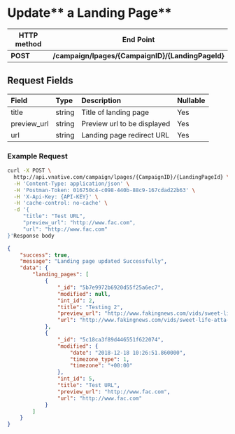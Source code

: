 # Update** a Landing Page**

| **HTTP method** | **End Point** |
| --- | --- |
| **POST** | **/campaign/lpages/{CampaignID}/{LandingPageId}** |

## Request Fields

| Field | Type | Description | Nullable |
| :--- | :--- | :--- | :--- |
| title | string | Title of landing page | Yes |
| preview\_url | string | Preview url to be displayed | Yes |
| url | string | Landing page redirect URL | Yes |

### Example Request

```bash
curl -X POST \
  http://api.vnative.com/campaign/lpages/{CampaignID}/{LandingPageId} \
  -H 'Content-Type: application/json' \
  -H 'Postman-Token: 016750c4-c098-440b-88c9-167cdad22b63' \
  -H 'X-Api-Key: {API-KEY}' \
  -H 'cache-control: no-cache' \
  -d '{
     "title": "Test URL",
     "preview_url": "http://www.fac.com",
     "url": "http://www.fac.com"
}'Response body
```

```json
{
    "success": true,
    "message": "Landing page updated Successfully",
    "data": {
        "landing_pages": [
            {
                "_id": "5b7e9972b6920d55f25a6ec7",
                "modified": null,
                "int_id": 2,
                "title": "Testing 2",
                "preview_url": "http://www.fakingnews.com/vids/sweet-life-atta-boys-ac-repair-s01e01-27217",
                "url": "http://www.fakingnews.com/vids/sweet-life-atta-boys-ac-repair-s01e01-27217"
            },            
            {
                "_id": "5c18ca3f89d446551f622074",
                "modified": {
                    "date": "2018-12-18 10:26:51.860000",
                    "timezone_type": 1,
                    "timezone": "+00:00"
                },
                "int_id": 5,
                "title": "Test URL",
                "preview_url": "http://www.fac.com",
                "url": "http://www.fac.com"
            }
        ]
    }
}
```




